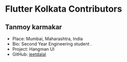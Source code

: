 # Flutter Kolkata Contributors

## Tanmoy karmakar

- Place: Mumbai, Maharashtra, India
- Bio: Second Year Engineering student .
- Project: Hangman UI
- GitHub: [jeetdalal](https://github.com/JeetDalal)
